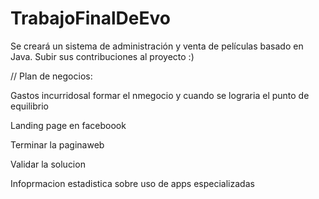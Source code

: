 TrabajoFinalDeEvo
=================
Se creará un sistema de administración y venta de películas basado en Java.
Subir sus contribuciones al proyecto :)



//
Plan de negocios: 


Gastos incurridosal formar el nmegocio y cuando se lograria el punto  de equilibrio

Landing page en faceboook

Terminar la paginaweb

Validar la solucion

Infoprmacion estadistica sobre uso de apps especializadas 